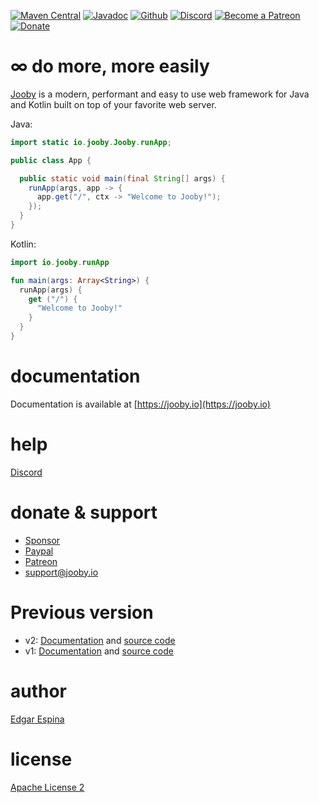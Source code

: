 [![Maven Central](https://maven-badges.herokuapp.com/maven-central/io.jooby/jooby/badge.svg)](https://maven-badges.herokuapp.com/maven-central/io.jooby/jooby)
[![Javadoc](https://javadoc.io/badge/io.jooby/jooby.svg)](https://javadoc.io/doc/io.jooby/jooby/latest)
[![Github](https://github.com/jooby-project/jooby/workflows/Full%20Build/badge.svg)](https://github.com/jooby-project/jooby/actions)
[![Discord](https://img.shields.io/discord/1225457509909922015?label=discord)](https://discord.gg/nmfJmmrq)
[![Become a Patreon](https://img.shields.io/badge/patreon-donate-orange.svg)](https://patreon.com/edgarespina)
[![Donate](https://img.shields.io/badge/Donate-PayPal-blue.svg?logo=paypal&style=flat-square)](https://paypal.me/edgarespina)

# &infin; do more, more easily

[Jooby](https://jooby.io) is a modern, performant and easy to use web framework for Java and Kotlin built on top of your
favorite web server.

Java:

```java
import static io.jooby.Jooby.runApp;

public class App {

  public static void main(final String[] args) {
    runApp(args, app -> {
      app.get("/", ctx -> "Welcome to Jooby!");
    });
  }
}

```

Kotlin:

```kotlin
import io.jooby.runApp

fun main(args: Array<String>) {
  runApp(args) {
    get ("/") {
      "Welcome to Jooby!"
    }
  }
}

```

documentation
=====

Documentation is available at [https://jooby.io](https://jooby.io)

help
=====
[Discord](https://discord.gg/JmyxrKPvjY)

donate & support
=====
- [Sponsor](https://github.com/sponsors/jknack)
- [Paypal](https://www.paypal.com/paypalme2/edgarespina)
- [Patreon](https://www.patreon.com/edgarespina)
- [support@jooby.io](mailto:support@jooby.io?Subject=Jooby%20Support)


Previous version
=====

- v2: [Documentation](https://jooby.io/v2) and [source code](https://github.com/jooby-project/jooby/tree/2.x)
- v1: [Documentation](https://jooby.io/v1) and [source code](https://github.com/jooby-project/jooby/tree/1.x)

author
=====

 [Edgar Espina](https://twitter.com/edgarespina)

license
=====

[Apache License 2](http://www.apache.org/licenses/LICENSE-2.0.html)

